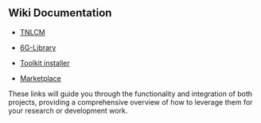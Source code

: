 ## Wiki Documentation

- [TNLCM](https://github.com/6G-SANDBOX/TNLCM/wiki)

- [6G-Library](https://github.com/6G-SANDBOX/6G-Library/wiki)

- [Toolkit installer](https://github.com/6G-SANDBOX/toolkit-installer/wiki)

- [Marketplace](https://github.com/6G-SANDBOX/marketplace-community/wiki)

These links will guide you through the functionality and integration of both projects, providing a comprehensive overview of how to leverage them for your research or development work.